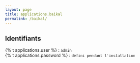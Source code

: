 ```yaml
---
layout: page
title: applications.baikal
permalink: /baikal/
---
```

## Identifiants

{% t applications.user %} : `admin`  
{% t applications.password %} : `défini pendant l'installation`  